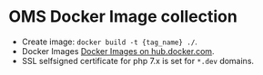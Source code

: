 
# OMS Docker Image collection

* Create image: ```docker build -t {tag_name} ./```.
* Docker Images [Docker Images on hub.docker.com](https://hub.docker.com/r/orbitmedia/php/).
* SSL selfsigned certificate for php 7.x is set for ```*.dev``` domains.   

